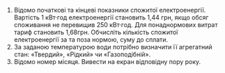 1. Відомо початкові та кінцеві показники спожитої електроенергії. Вартість 1 кВт·год електроенергії становить 1,44 грн, якщо обсяг споживання не перевищив 250 кВт·год. Для понаднормових витрат тариф становить 1,68грн. Обчисліть кількість спожитої електроенергії за та поза нормою, суму до сплати.
2. За заданою температурою води потрібно визначити її агрегатний стан: «Твердий», «Рідкий» чи «Газоподібній».
3. Відомо номер місяця. Вивести на екран відповідну пору року.
